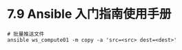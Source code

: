 # 7.9 Ansible 入门指南使用手册



```
# 批量推送文件
ansible ws_compute01 -m copy -a 'src=<src> dest=<dest>'
```


